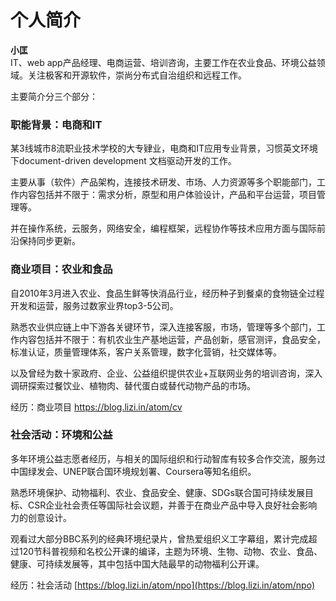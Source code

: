 # 个人简介

**小匡**  
 IT、web app产品经理、电商运营、培训咨询，主要工作在农业食品、环境公益领域。关注极客和开源软件，崇尚分布式自治组织和远程工作。  
  
主要简介分三个部分：

### **职能背景：电商和IT**

某3线城市8流职业技术学校的大专肄业，电商和IT应用专业背景，习惯英文环境下document-driven development 文档驱动开发的工作。

主要从事（软件）产品架构，连接技术研发、市场、人力资源等多个职能部门，工作内容包括并不限于：需求分析，原型和用户体验设计，产品和平台运营，项目管理等。

并在操作系统，云服务，网络安全，编程框架，远程协作等技术应用方面与国际前沿保持同步更新。  
  


### **商业项目：农业和食品**

自2010年3月进入农业、食品生鲜等快消品行业，经历种子到餐桌的食物链全过程开发和运营，服务过数家业界top3-5公司。

熟悉农业供应链上中下游各关键环节，深入连接客服，市场，管理等多个部门，工作内容包括并不限于：有机农业生产基地运营，产品创新，感官测评，食品安全，标准认证，质量管理体系，客户关系管理，数字化营销，社交媒体等。

以及曾经为数十家政府、企业、公益组织提供农业+互联网业务的培训咨询，深入调研探索过餐饮业、植物肉、替代蛋白或替代动物产品的市场。  
  
经历：商业项目 [https://blog.lizi.in/atom/cv ](https://blog.lizi.in/atom/cv)  




### **社会活动：环境和公益**

多年环境公益志愿者经历，与相关的国际组织和行动智库有较多合作交流，服务过中国绿发会、UNEP联合国环境规划署、Coursera等知名组织。

熟悉环境保护、动物福利、农业、食品安全、健康、SDGs联合国可持续发展目标、CSR企业社会责任等国际社会议题，并善于在商业产品中导入良好社会影响力的创意设计。

观看过大部分BBC系列的经典环境纪录片，曾热爱组织义工字幕组，累计完成超过120节科普视频和名校公开课的编译，主题为环境、生物、动物、农业、食品、健康、可持续发展等，其中包括中国大陆最早的动物福利公开课。  
  
 经历：社会活动 [https://blog.lizi.in/atom/npo](https://blog.lizi.in/atom/npo)  
  
  
  
  
  
  
  
  


